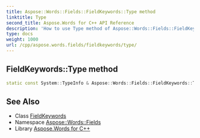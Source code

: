 ```yaml
---
title: Aspose::Words::Fields::FieldKeywords::Type method
linktitle: Type
second_title: Aspose.Words for C++ API Reference
description: 'How to use Type method of Aspose::Words::Fields::FieldKeywords class in C++.'
type: docs
weight: 1000
url: /cpp/aspose.words.fields/fieldkeywords/type/
---
```

## FieldKeywords::Type method




```cpp
static const System::TypeInfo & Aspose::Words::Fields::FieldKeywords::Type()
```

## See Also

* Class [FieldKeywords](../)
* Namespace [Aspose::Words::Fields](../../)
* Library [Aspose.Words for C++](../../../)
